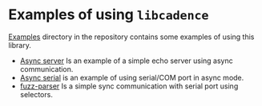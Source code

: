 # Examples of using `libcadence`

[Examples](../examples) directory in the repository contains some examples of using this library.
  * [Async server](../examples/async_server.cpp) Is an example of a simple echo server using async communication.
  * [Async serial](../examples/async_serial.cpp) is an example of using serial/COM port in async mode.
  * [fuzz-parser](../examples/serial.cpp) Is a simple sync communication with serial port using selectors.
